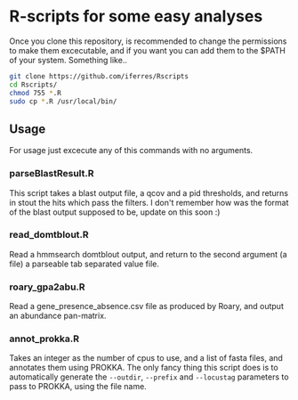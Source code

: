 # R-scripts for some easy analyses
Once you clone this repository, is recommended to change the permissions to make them excecutable, and if you want you can add them to the $PATH of your system.
Something like..

```bash
git clone https://github.com/iferres/Rscripts
cd Rscripts/
chmod 755 *.R
sudo cp *.R /usr/local/bin/
```

## Usage
For usage just excecute any of this commands with no arguments.

### parseBlastResult.R
This script takes a blast output file, a qcov and a pid thresholds, and returns in stout the hits which pass the filters.
I don't remember how was the format of the blast output supposed to be, update on this soon :)


### read_domtblout.R 
Read a hmmsearch domtblout output, and return to the second argument (a file) a parseable tab separated value file.


### roary_gpa2abu.R
Read a gene_presence_absence.csv file as produced by Roary, and output an abundance pan-matrix.


### annot_prokka.R
Takes an integer as the number of cpus to use, and a list of fasta files, and annotates them using PROKKA. The only fancy thing this script does is to automatically generate the `--outdir`, `--prefix` and `--locustag` parameters to pass to PROKKA, using the file name. 
